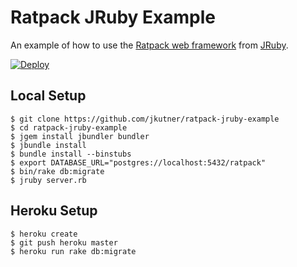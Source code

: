 # Ratpack JRuby Example

An example of how to use the [Ratpack web framework](https://ratpack.io/) from [JRuby](http://jruby.org/).

[![Deploy](https://www.herokucdn.com/deploy/button.svg)](https://heroku.com/deploy)

## Local Setup

```
$ git clone https://github.com/jkutner/ratpack-jruby-example
$ cd ratpack-jruby-example
$ jgem install jbundler bundler
$ jbundle install
$ bundle install --binstubs
$ export DATABASE_URL="postgres://localhost:5432/ratpack"
$ bin/rake db:migrate
$ jruby server.rb
```

## Heroku Setup

```
$ heroku create
$ git push heroku master
$ heroku run rake db:migrate
```